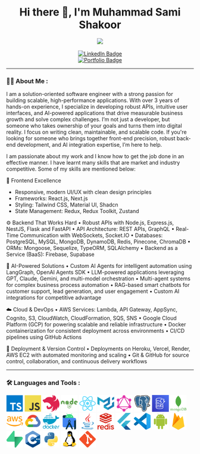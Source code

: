  <h1 align="center">
 Hi there 👋, I'm Muhammad Sami Shakoor 
</h1>
<div id="header" align="center">
<img src="https://media0.giphy.com/media/v1.Y2lkPTc5MGI3NjExanlwcjJlMGF0ZHk4MDlmcHZhMnl3NGx5cHkwNnk4ZmxmbHptMWFuMiZlcD12MV9pbnRlcm5hbF9naWZfYnlfaWQmY3Q9Zw/fwbZnTftCXVocKzfxR/giphy.gif" width="200"/>
</div>

<p>
<div id="badges" align="center">
  <a href="https://www.linkedin.com/in/samishakoor/">
    <img src="https://img.shields.io/badge/LinkedIn-blue?style=for-the-badge&logo=linkedin&logoColor=white" alt="LinkedIn Badge"/>
  </a>
 <br/>
  <a href="https://www.samishakoor.me/">
    <img src="https://img.shields.io/badge/Portfolio-181717?style=for-the-badge&logo=personal-website&logoColor=white" alt="Portfolio Badge"/>
  </a>
</div>
</p>

---
### :man_technologist: About Me :

I am a solution-oriented software engineer with a strong passion for building scalable, high-performance applications. With over 3 years of hands-on experience, I specialize in developing robust APIs, intuitive user interfaces, and AI-powered applications that drive measurable business growth and solve complex challenges. I’m not just a developer, but someone who takes ownership of your goals and turns them into digital reality. I focus on writing clean, maintainable, and scalable code. If you're looking for someone who brings together front-end precision, robust back-end development, and AI integration expertise, I’m here to help.


<p>
I am passionate about my work and I know how to get the job done in an effective manner. I have learnt many skills that are market and industry competitive. Some of my skills are mentioned below:  
</p>

🎨 Frontend Excellence
- Responsive, modern UI/UX with clean design principles
- Frameworks: React.js, Next.js
- Styling: Tailwind CSS, Material UI, Shadcn
- State Management: Redux, Redux Toolkit, Zustand

⚙️ Backend That Works Hard
• Robust APIs with Node.js, Express.js, NestJS, Flask and FastAPI
• API Architecture: REST APIs, GraphQL
• Real-Time Communication with WebSockets, Socket.IO
• Databases: PostgreSQL, MySQL, MongoDB, DynamoDB, Redis, Pinecone, ChromaDB
• ORMs: Mongoose, Sequelize, TypeORM, SQLAlchemy
• Backend as a Service (BaaS): Firebase, Supabase

🤖 AI-Powered Solutions
• Custom AI Agents for intelligent automation using LangGraph, OpenAI Agents SDK
• LLM-powered applications leveraging GPT, Claude, Gemini, and multi-model orchestration
• Multi-agent systems for complex business process automation
• RAG-based smart chatbots for customer support, lead generation, and user engagement
• Custom AI integrations for competitive advantage

☁️ Cloud & DevOps
• AWS Services: Lambda, API Gateway, AppSync, Cognito, S3, CloudWatch, CloudFormation, SQS, SNS
• Google Cloud Platform (GCP) for powering scalable and reliable infrastructure
• Docker containerization for consistent deployment across environments
• CI/CD pipelines using GitHub Actions

🚀 Deployment & Version Control
• Deployments on Heroku, Vercel, Render, AWS EC2 with automated monitoring and scaling
• Git & GitHub for source control, collaboration, and continuous delivery workflows

---
### :hammer_and_wrench: Languages and Tools :
<div>
 
<img src="https://github.com/devicons/devicon/blob/master/icons/typescript/typescript-original.svg" title="TypeScript" alt="TypeScript" width="45" height="45"/>
<img src="https://github.com/devicons/devicon/blob/master/icons/javascript/javascript-original.svg" title="JavaScript" alt="JavaScript" width="45" height="45"/>
<img src="https://github.com/devicons/devicon/blob/master/icons/nestjs/nestjs-original.svg" title="NestJS" alt="NestJS" width="45" height="45"/>
<img src="https://github.com/devicons/devicon/blob/master/icons/nodejs/nodejs-plain-wordmark.svg" title="Node.js" alt="Node.js" width="45" height="45"/>
<img src="https://github.com/devicons/devicon/blob/master/icons/react/react-original.svg" title="React" alt="React" width="45" height="45"/>
<img src="https://github.com/devicons/devicon/blob/master/icons/materialui/materialui-original.svg" title="MUI" alt="MUI" width="45" height="45"/>
<img src="https://github.com/devicons/devicon/blob/master/icons/graphql/graphql-plain.svg" title="GraphQL" alt="GraphQL" width="45" height="45"/>
<img src="https://github.com/devicons/devicon/blob/master/icons/postgresql/postgresql-original.svg" title="PostgreSQL" alt="PostgreSQL" width="45" height="45"/>
<img src="https://github.com/devicons/devicon/blob/master/icons/dynamodb/dynamodb-original.svg" title="DynamoDB" alt="DynamoDB" width="45" height="45"/>
<img src="https://github.com/devicons/devicon/blob/master/icons/mongodb/mongodb-plain-wordmark.svg" title="MongoDB" alt="MongoDB" width="45" height="45"/>
<img src="https://github.com/devicons/devicon/blob/master/icons/amazonwebservices/amazonwebservices-plain-wordmark.svg" title="AWS" alt="AWS" width="45" height="45"/>
<img src="https://github.com/devicons/devicon/blob/master/icons/googlecloud/googlecloud-original.svg" title="GoogleCloud" alt="GoogleCloud" width="45" height="45"/>
<img src="https://github.com/devicons/devicon/blob/master/icons/docker/docker-plain-wordmark.svg" title="Docker" alt="Docker" width="45" height="45"/>
<img src="https://github.com/devicons/devicon/blob/master/icons/androidstudio/androidstudio-original.svg" title="Android Studio" alt="Android Studio" width="45" height="45"/>
<img src="https://github.com/devicons/devicon/blob/master/icons/java/java-original.svg" title="Java" alt="Java" width="45" height="45"/>
<img src="https://github.com/devicons/devicon/blob/master/icons/redis/redis-plain-wordmark.svg" title="Redis" alt="Redis" width="45" height="45"/>
<img src="https://github.com/devicons/devicon/blob/master/icons/flutter/flutter-original.svg" title="Flutter" alt="Flutter" width="45" height="45"/>
<img src="https://github.com/devicons/devicon/blob/master/icons/vscode/vscode-original.svg" title="VSCode" alt="VSCode" width="45" height="45"/>
<img src="https://github.com/devicons/devicon/blob/master/icons/android/android-plain.svg" title="Android" alt="Android" width="45" height="45"/>
<img src="https://github.com/devicons/devicon/blob/master/icons/firebase/firebase-original.svg" title="Firebase" alt="Firebase" width="45" height="45"/>
<img src="https://github.com/devicons/devicon/blob/master/icons/supabase/supabase-original.svg" title="supabase" alt="supabase" width="45" height="45"/>
<img src="https://github.com/devicons/devicon/blob/master/icons/cplusplus/cplusplus-original.svg" title="Git" alt="Git" width="45" height="45"/>
<img src="https://github.com/devicons/devicon/blob/master/icons/python/python-original.svg" title="python" alt="python" width="45" height="45"/>
<img src="https://github.com/devicons/devicon/blob/master/icons/linux/linux-original.svg" title="Git" alt="Git" width="45" height="45"/>
<img src="https://github.com/devicons/devicon/blob/master/icons/git/git-original.svg" title="Git" alt="Git" width="45" height="45"/>

</div>
